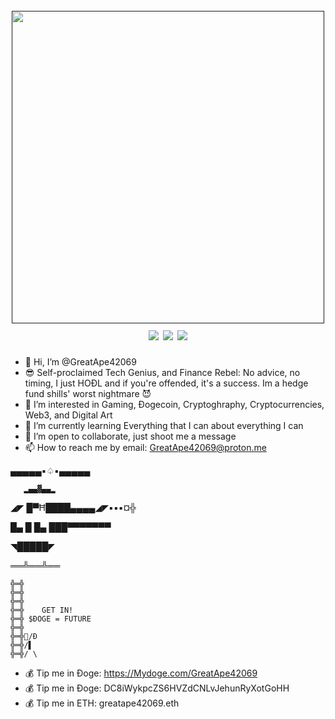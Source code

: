 <h1 align="center">
  <br>
  <a href=""><img src="https://pbs.twimg.com/profile_images/1553127486933835777/o8LKIi3h_400x400.jpg" alt="" width="500px;"></a>
  <br>
  <img src="https://img.shields.io/github/last-commit/GreatApe42069/Dogecoin?style=flat"> 
  <img src="https://img.shields.io/badge/PRs-welcome-cyan">
  <a href="https://twitter.com/intent/follow?screen_name=GreatApe42069E">
    <img src="https://img.shields.io/twitter/follow/GreatApe42069E?style=flat&logo=twitter">
  </a>
</h1>



- 👋 Hi, I’m @GreatApe42069
- 😎 Self-proclaimed Tech Genius, and Finance Rebel: No advice, no timing, I just HOĐL and if you're offended, it's a success. Im a hedge fund shills' worst nightmare 😈
- 👀 I’m interested in Gaming, Đogecoin, Cryptoghraphy, Cryptocurrencies, Web3, and Digital Art 
- 🌱 I’m currently learning Everything that I can about everything I can
- 💞️ I’m open to collaborate, just shoot me a message
- 📫 How to reach me by email: GreatApe42069@proton.me

▄▄▄▄▄▪︎♤▪︎▄▄▄▄▄

       ▂▄▄▓▄▄▂

  ◢◤ █▀Ħ████▄▄▄▄◢◤▪︎▪︎▪︎¤╬

 █▄ █ █▄ ███▀▀▀▀▀▀▀

  ◥█████◤

  ══╩══╩══

    ╬═╬
    ╬═╬
    ╬═╬
    ╬═╬    GET IN!
    ╬═╬ $ĐOGE = FUTURE 
    ╬═╬ 
    ╬═╬🤑/Đ
    ╬═╬/▌
    ╬═╬/ \
 

- 💰 Tip me in Đoge: https://Mydoge.com/GreatApe42069
- 💰 Tip me in Đoge: DC8iWykpcZS6HVZdCNLvJehunRyXotGoHH
- 💰 Tip me in ETH: greatape42069.eth
<!---
GreatApe42069/GreatApe42069 is a ✨ special ✨ repository because its `README.md` (this file) appears on your GitHub profile.
You can click the Preview link to take a look at your changes.
--->
